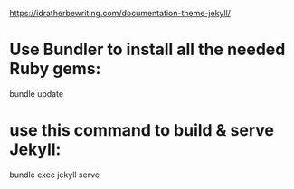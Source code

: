 https://idratherbewriting.com/documentation-theme-jekyll/

# Use Bundler to install all the needed Ruby gems:
bundle update

# use this command to build & serve Jekyll:
bundle exec jekyll serve